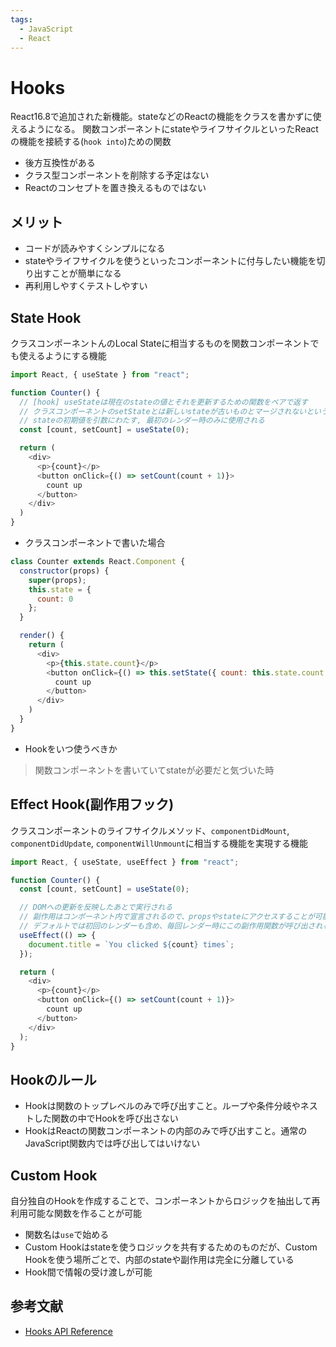 ```yaml
---
tags:
  - JavaScript
  - React
---
```


# Hooks

React16.8で追加された新機能。stateなどのReactの機能をクラスを書かずに使えるようになる。
関数コンポーネントにstateやライフサイクルといったReactの機能を接続する(`hook into`)ための関数

- 後方互換性がある
- クラス型コンポーネントを削除する予定はない
- Reactのコンセプトを置き換えるものではない

## メリット

- コードが読みやすくシンプルになる
- stateやライフサイクルを使うといったコンポーネントに付与したい機能を切り出すことが簡単になる
- 再利用しやすくテストしやすい

## State Hook

クラスコンポーネントんのLocal Stateに相当するものを関数コンポーネントでも使えるようにする機能

```javascript
import React, { useState } from "react";

function Counter() {
  // [hook] useStateは現在のstateの値とそれを更新するための関数をペアで返す
  // クラスコンポーネントのsetStateとは新しいstateが古いものとマージされないという違いがある
  // stateの初期値を引数にわたす, 最初のレンダー時のみに使用される
  const [count, setCount] = useState(0);

  return (
    <div>
      <p>{count}</p>
      <button onClick={() => setCount(count + 1)}>
        count up
      </button>
    </div>
  )
}
```

- クラスコンポーネントで書いた場合

```javascript
class Counter extends React.Component {
  constructor(props) {
    super(props);
    this.state = {
      count: 0
    };
  }

  render() {
    return (
      <div>
        <p>{this.state.count}</p>
        <button onClick={() => this.setState({ count: this.state.count + 1})}>
          count up
        </button>
      </div>
    )
  }
}
```

- Hookをいつ使うべきか
> 関数コンポーネントを書いていてstateが必要だと気づいた時

## Effect Hook(副作用フック)

クラスコンポーネントのライフサイクルメソッド、`componentDidMount`, `componentDidUpdate`, `componentWillUnmount`に相当する機能を実現する機能

```javascript
import React, { useState, useEffect } from "react";

function Counter() {
  const [count, setCount] = useState(0);

  // DOMへの更新を反映したあとで実行される
  // 副作用はコンポーネント内で宣言されるので、propsやstateにアクセスすることが可能
  // デフォルトでは初回のレンダーも含め、毎回レンダー時にこの副作用関数が呼び出される
  useEffect(() => {
    document.title = `You clicked ${count} times`;
  });

  return (
    <div>
      <p>{count}</p>
      <button onClick={() => setCount(count + 1)}>
        count up
      </button>
    </div>
  );
}
```

## Hookのルール

- Hookは関数のトップレベルのみで呼び出すこと。ループや条件分岐やネストした関数の中でHookを呼び出さない
- HookはReactの関数コンポーネントの内部のみで呼び出すこと。通常のJavaScript関数内では呼び出してはいけない

## Custom Hook

自分独自のHookを作成することで、コンポーネントからロジックを抽出して再利用可能な関数を作ることが可能

- 関数名は`use`で始める
- Custom Hookはstateを使うロジックを共有するためのものだが、Custom Hookを使う場所ごとで、内部のstateや副作用は完全に分離している
- Hook間で情報の受け渡しが可能

## 参考文献

- [Hooks API Reference](https://ja.reactjs.org/docs/hooks-reference.html)



